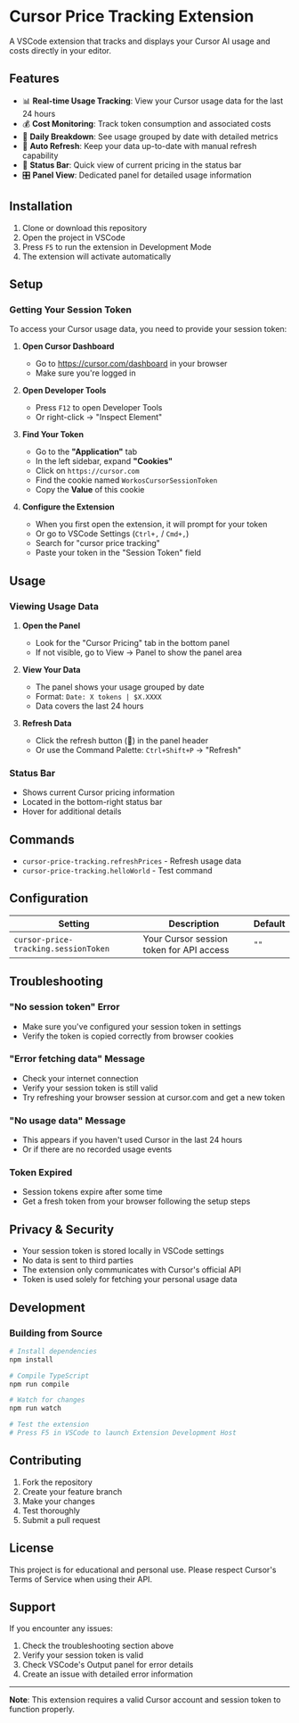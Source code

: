 # Cursor Price Tracking Extension

A VSCode extension that tracks and displays your Cursor AI usage and costs directly in your editor.

## Features

- 📊 **Real-time Usage Tracking**: View your Cursor usage data for the last 24 hours
- 💰 **Cost Monitoring**: Track token consumption and associated costs
- 📅 **Daily Breakdown**: See usage grouped by date with detailed metrics
- 🔄 **Auto Refresh**: Keep your data up-to-date with manual refresh capability
- 📍 **Status Bar**: Quick view of current pricing in the status bar
- 🎛️ **Panel View**: Dedicated panel for detailed usage information

## Installation

1. Clone or download this repository
2. Open the project in VSCode
3. Press `F5` to run the extension in Development Mode
4. The extension will activate automatically

## Setup

### Getting Your Session Token

To access your Cursor usage data, you need to provide your session token:

1. **Open Cursor Dashboard**
   - Go to https://cursor.com/dashboard in your browser
   - Make sure you're logged in

2. **Open Developer Tools**
   - Press `F12` to open Developer Tools
   - Or right-click → "Inspect Element"

3. **Find Your Token**
   - Go to the **"Application"** tab
   - In the left sidebar, expand **"Cookies"**
   - Click on `https://cursor.com`
   - Find the cookie named `WorkosCursorSessionToken`
   - Copy the **Value** of this cookie

4. **Configure the Extension**
   - When you first open the extension, it will prompt for your token
   - Or go to VSCode Settings (`Ctrl+,` / `Cmd+,`)
   - Search for "cursor price tracking"
   - Paste your token in the "Session Token" field

## Usage

### Viewing Usage Data

1. **Open the Panel**
   - Look for the "Cursor Pricing" tab in the bottom panel
   - If not visible, go to View → Panel to show the panel area

2. **View Your Data**
   - The panel shows your usage grouped by date
   - Format: `Date: X tokens | $X.XXXX`
   - Data covers the last 24 hours

3. **Refresh Data**
   - Click the refresh button (🔄) in the panel header
   - Or use the Command Palette: `Ctrl+Shift+P` → "Refresh"

### Status Bar

- Shows current Cursor pricing information
- Located in the bottom-right status bar
- Hover for additional details

## Commands

- `cursor-price-tracking.refreshPrices` - Refresh usage data
- `cursor-price-tracking.helloWorld` - Test command

## Configuration

| Setting | Description | Default |
|---------|-------------|---------|
| `cursor-price-tracking.sessionToken` | Your Cursor session token for API access | `""` |

## Troubleshooting

### "No session token" Error
- Make sure you've configured your session token in settings
- Verify the token is copied correctly from browser cookies

### "Error fetching data" Message
- Check your internet connection
- Verify your session token is still valid
- Try refreshing your browser session at cursor.com and get a new token

### "No usage data" Message
- This appears if you haven't used Cursor in the last 24 hours
- Or if there are no recorded usage events

### Token Expired
- Session tokens expire after some time
- Get a fresh token from your browser following the setup steps

## Privacy & Security

- Your session token is stored locally in VSCode settings
- No data is sent to third parties
- The extension only communicates with Cursor's official API
- Token is used solely for fetching your personal usage data

## Development

### Building from Source

```bash
# Install dependencies
npm install

# Compile TypeScript
npm run compile

# Watch for changes
npm run watch

# Test the extension
# Press F5 in VSCode to launch Extension Development Host
```

## Contributing

1. Fork the repository
2. Create your feature branch
3. Make your changes
4. Test thoroughly
5. Submit a pull request

## License

This project is for educational and personal use. Please respect Cursor's Terms of Service when using their API.

## Support

If you encounter any issues:
1. Check the troubleshooting section above
2. Verify your session token is valid
3. Check VSCode's Output panel for error details
4. Create an issue with detailed error information

---

**Note**: This extension requires a valid Cursor account and session token to function properly.